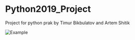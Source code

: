 # Python2019_Project

Project for python prak by Timur Bikbulatov and Artem Shitik


![Example](./tanks.gif)
